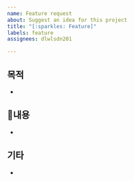 ```yaml
---
name: Feature request
about: Suggest an idea for this project
title: "[:sparkles: Feature]"
labels: feature
assignees: dlwlsdn201

---
```


## **목적**
- 

## **내용**
-

## **기타**
-
